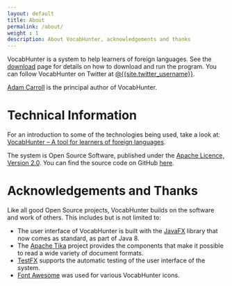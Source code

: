 ```yaml
---
layout: default
title: About
permalink: /about/
weight : 1
description: About VocabHunter, acknowledgements and thanks
---
```


VocabHunter is a system to help learners of foreign languages.  See the [download](/download) page for details on how to download and run the program.  You can follow VocabHunter on Twitter at [@{{site.twitter_username}}]({{site.twitter_link}}).

[Adam Carroll](https://github.com/AdamCarroll/) is the principal author of VocabHunter.

# Technical Information

For an introduction to some of the technologies being used, take a look at: [VocabHunter – A tool for learners of foreign languages](https://techblog.king.com/vocabhunter-a-tool-for-learners-of-foreign-languages/).

The system is Open Source Software, published under the [Apache Licence, Version 2.0](http://www.apache.org/licenses/LICENSE-2.0).  You can find the source code on GitHub [here](https://github.com/VocabHunter/VocabHunter).

# Acknowledgements and Thanks

Like all good Open Source projects, VocabHunter builds on the software and work of others.  This includes but is not limited to:

* The user interface of VocabHunter is built with the [JavaFX](http://www.oracle.com/technetwork/java/javase/overview/javafx-overview-2158620.html) library that now comes as standard, as part of Java 8.
* The [Apache Tika](https://tika.apache.org/) project provides the components that make it possible to read a wide variety of document formats.
* [TestFX](https://github.com/TestFX/TestFX) supports the automatic testing of the user interface of the system.
* [Font Awesome](https://fortawesome.github.io/Font-Awesome/) was used for various VocabHunter icons.
